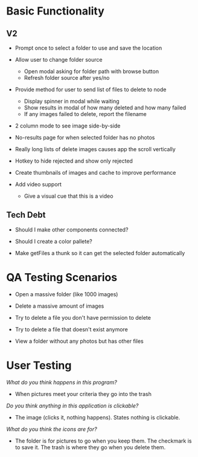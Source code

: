 # Basic Functionality

## V2

* Prompt once to select a folder to use and save the location

* Allow user to change folder source
    * Open modal asking for folder path with browse button
    * Refresh folder source after yes/no

* Provide method for user to send list of files to delete to node
    * Display spinner in modal while waiting
    * Show results in modal of how many deleted and how many failed
    * If any images failed to delete, report the filename

* 2 column mode to see image side-by-side

* No-results page for when selected folder has no photos

* Really long lists of delete images causes app the scroll vertically

* Hotkey to hide rejected and show only rejected

* Create thumbnails of images and cache to improve performance

* Add video support
    * Give a visual cue that this is a video


## Tech Debt

* Should I make other components connected?

* Should I create a color pallete?

* Make getFiles a thunk so it can get the selected folder automatically


# QA Testing Scenarios

* Open a massive folder (like 1000 images)

* Delete a massive amount of images

* Try to delete a file you don't have permission to delete

* Try to delete a file that doesn't exist anymore

* View a folder without any photos but has other files


# User Testing

_What do you think happens in this program?_  
* When pictures meet your criteria they go into the trash

_Do you think anything in this application is clickable?_
* The image (clicks it, nothing happens). States nothing is clickable.

_What do you think the icons are for?_
* The folder is for pictures to go when you keep them. The checkmark is to save it. The trash is where they go when you delete them.
